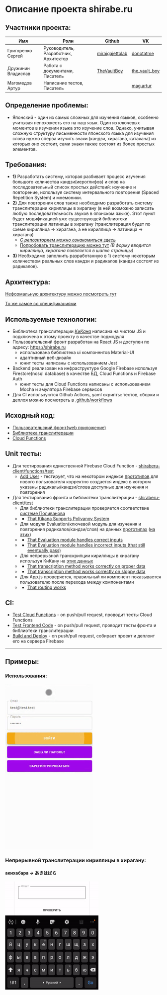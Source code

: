 # Описание проекта shirabe.ru
## Участники проекта: 
| Имя | Роли | Github | VK | 
| --- | --- | --- |--- | 
| Григоренко Сергей | Руководитель, Разработчик, Архитектор | [miraigajettolab](https://github.com/miraigajettolab) | [donotatme](https://vk.com/donotatme) | 
| Дружинин Владислав  | Работа с документами, Писатель | [TheVaultBoy](https://github.com/TheVaultBoy) | [the_vault_boy](https://vk.com/the_vault_boy) | 
| Магомедов Артур | Написание тестов, Писатель | | [mag.artur](https://vk.com/mag.artur) |

## Определение проблемы:
- Японский - один из самых сложных для изучения языков, особенно учитывая непохожесть его на наш язык. Один из ключевых моментов в изучении языка это изучение слов. Однако, учитывая сложную структуру письменности японского языка для изучения слова нужно сперва изучить знаки (кандзи, 
хирагана, катакана) из которых оно состоит, сами знаки также состоят из более простых элементов.

## Требования: 
* **1)** Разработать систему, которая разбивает процесс изучения большого количества кандзи(иероглифов) и слов на последовательный список простых действий: изучение и повторение, используя систему интервального повторения (Spaced Repetition System) и мнемоники. 
* **2)** Для повторения слов также необходимо разработать систему транслитерации кириллицы в хирагану (в ней возможно записать любую последовательность звуков в японском языке). Этот пункт будет модификацией уже существующей библиотеки транслитерации латиницы в хирагану (транслитерация будет по схеме кириллица -> хирагана, а не кириллица -> латиница -> хирагана)
     * *[С репозиторием можно ознакомиться здесь](https://github.com/miraigajettolab/kikana/tree/dev-cyrillic)*
     * [Попробовать транслитерацию можно тут](https://kikana-dev-test.surge.sh) *(В форму вводится кириллица, хирагана появляется в шапке страницы)*
* **3)** Необходимо заполнить разработанную в 1) систему некоторым количеством реальных слов кандзи и радикалов (кандзи состоят из радикалов).

## Архитектура:

[Неформальную архитектуру можно посмотреть тут](https://github.com/miraigajettolab/Shiraberu/tree/master/Architecture)

[То же самое со спецификациями](https://github.com/miraigajettolab/Shiraberu/blob/master/Specifications/Specs.md)

## Используемые технологии:
* Библиотека транслитерации *[КиКана](https://github.com/miraigajettolab/kikana/tree/dev-cyrillic)* написана на чистом JS и подключена к этому проекту в качестве подмодуля
* Пользовательский фронт разработан на React JS и доступен по адресу: https://shirabe.ru
    * использована библиотека ui компонентов Material-UI
    * адаптивный веб-дизайн
    * юнит тесты написаны с использованием Jest
* Backend реализован на инфраструктуре Google Firebase используя Firestore(nosql database) в качестве БД, Cloud Functions и Firebase Auth
    * юнит тесты для Cloud Functions написаны с использованием Mocha и эмулятора Firebase сервисов
* Для CI используются Github Actions, yaml скрипты: тестов, сборки и деплоя можно посмотреть в [.github/workflows](https://github.com/miraigajettolab/Shiraberu/tree/master/.github/workflows)

## Исходный код:
* [Пользовательский фронт(web приложение)](https://github.com/miraigajettolab/Shiraberu/tree/master/shiraberu-client/src)
* [Библиотека транслитерации](https://github.com/miraigajettolab/kikana/tree/dev-cyrillic/src)
* [Cloud Functions](https://github.com/miraigajettolab/Shiraberu/tree/master/shiraberu-client/functions)

## Unit тесты:
* Для тестирования единственной Firebase Cloud Function - [shiraberu-client/functions/test](https://github.com/miraigajettolab/Shiraberu/tree/master/shiraberu-client/functions/test)
    * [Add User](https://github.com/miraigajettolab/Shiraberu/blob/e5509e0626d1ebace7bc5a2431b1f2d78a39d874/shiraberu-client/functions/test/index.test.js#L33) - тестирует, что на некотором индексе [прототипов](https://github.com/miraigajettolab/Shiraberu/blob/master/Architecture/Data%20types.md) для нового пользователя корректно создается индекс в котором указаны радикалы/кандзи/слова доступные для изучения и повторения
* Для тестирования фронта и библиотеки транслитерации - [shiraberu-client/test](https://github.com/miraigajettolab/Shiraberu/tree/master/shiraberu-client/test)
    * Для библиотеки транслитерации проверяется соответствие [системе Поливанова](https://github.com/miraigajettolab/Shiraberu/blob/master/shiraberu-client/test/kikana/polivanov.js)
    *   * [That Kikana Supports Polivanov System](https://github.com/miraigajettolab/Shiraberu/blob/master/shiraberu-client/test/kikana/cyrillicToHiragana.test.js)
    * Для модуля Evaluation(ключевой модуль для изучения и повторения радикалов/кандзи/слов) на данных [прототипах](https://github.com/miraigajettolab/Shiraberu/blob/master/Architecture/Data%20types.md) ([на этих](https://github.com/miraigajettolab/Shiraberu/tree/master/ExamplePrototypes))
    *   * [That Evaluation module handles correct inputs](https://github.com/miraigajettolab/Shiraberu/blob/e5509e0626d1ebace7bc5a2431b1f2d78a39d874/shiraberu-client/test/panels/evaluation/Evaluation.test.js#L45)
    *   * [That Evaluation module handles incorrect inputs (that still eventually pass)](https://github.com/miraigajettolab/Shiraberu/blob/e5509e0626d1ebace7bc5a2431b1f2d78a39d874/shiraberu-client/test/panels/evaluation/Evaluation.test.js#L86)
    *   Для непрерывной транскрипции кириллицы в хирагану используя КиКану на [этих данных](https://github.com/miraigajettolab/Shiraberu/blob/master/shiraberu-client/test/panels/evaluation/umiyuriSongLyrics.js)
    *   * [That transcription method works correctly on proper data](https://github.com/miraigajettolab/Shiraberu/blob/e5509e0626d1ebace7bc5a2431b1f2d78a39d874/shiraberu-client/test/panels/evaluation/EvaluationCard.test.js#L18)
    *   * [That transcription method works correctly on sloppy data](https://github.com/miraigajettolab/Shiraberu/blob/e5509e0626d1ebace7bc5a2431b1f2d78a39d874/shiraberu-client/test/panels/evalualoion/EvaluationCard.test.js#L47)
    * Для App.js проверяется, правильный ли компонент показывается пользователю после перехода между компонентами
    *   * [That routing works](https://github.com/miraigajettolab/Shiraberu/blob/master/shiraberu-client/test/App.test.js)

## CI:
* [Test Cloud Functions](https://github.com/miraigajettolab/Shiraberu/blob/master/.github/workflows/firebase-emulators-ci.yaml) - on push/pull request, проводит тесты Cloud Functions
* [Test Frontend Code](https://github.com/miraigajettolab/Shiraberu/blob/master/.github/workflows/frontend-tests-ci.yaml) - on push/pull request, проводит тесты фронта и библиотеки транслитерации
* [Build and Deploy](https://github.com/miraigajettolab/Shiraberu/blob/master/.github/workflows/deploying.yml) - on push/pull request, собирает проект и деплоит его на сервера Firebase

---

## Примеры:

### Использования:

<img src="https://github.com/miraigajettolab/Shiraberu/blob/master/Misc/lesson_test.gif" width="282" height="532">

### Непрерывной транслитерации кириллицы в хирагану:
#### акихабара -> あきはばら

<img src="https://github.com/miraigajettolab/Shiraberu/blob/master/Misc/kikana_demo.gif" width="300" height="348">
